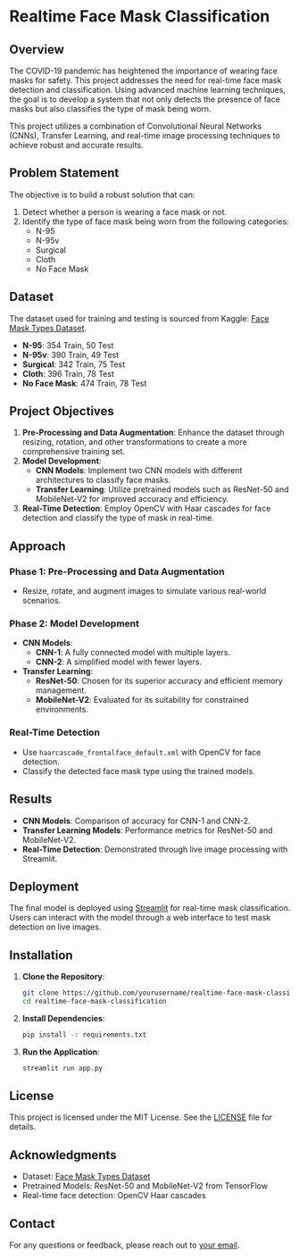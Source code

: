 # Realtime Face Mask Classification

## Overview

The COVID-19 pandemic has heightened the importance of wearing face masks for safety. This project addresses the need for real-time face mask detection and classification. Using advanced machine learning techniques, the goal is to develop a system that not only detects the presence of face masks but also classifies the type of mask being worn.

This project utilizes a combination of Convolutional Neural Networks (CNNs), Transfer Learning, and real-time image processing techniques to achieve robust and accurate results.

## Problem Statement

The objective is to build a robust solution that can:
1. Detect whether a person is wearing a face mask or not.
2. Identify the type of face mask being worn from the following categories:
   - N-95
   - N-95v
   - Surgical
   - Cloth
   - No Face Mask

## Dataset

The dataset used for training and testing is sourced from Kaggle: [Face Mask Types Dataset](https://www.kaggle.com/datasets/bahadoreizadkhah/face-mask-types-dataset).

- **N-95**: 354 Train, 50 Test
- **N-95v**: 390 Train, 49 Test
- **Surgical**: 342 Train, 75 Test
- **Cloth**: 396 Train, 78 Test
- **No Face Mask**: 474 Train, 78 Test

## Project Objectives

1. **Pre-Processing and Data Augmentation**: Enhance the dataset through resizing, rotation, and other transformations to create a more comprehensive training set.
2. **Model Development**:
   - **CNN Models**: Implement two CNN models with different architectures to classify face masks.
   - **Transfer Learning**: Utilize pretrained models such as ResNet-50 and MobileNet-V2 for improved accuracy and efficiency.
3. **Real-Time Detection**: Employ OpenCV with Haar cascades for face detection and classify the type of mask in real-time.

## Approach

### Phase 1: Pre-Processing and Data Augmentation
- Resize, rotate, and augment images to simulate various real-world scenarios.

### Phase 2: Model Development
- **CNN Models**:
  - **CNN-1**: A fully connected model with multiple layers.
  - **CNN-2**: A simplified model with fewer layers.
- **Transfer Learning**:
  - **ResNet-50**: Chosen for its superior accuracy and efficient memory management.
  - **MobileNet-V2**: Evaluated for its suitability for constrained environments.

### Real-Time Detection
- Use `haarcascade_frontalface_default.xml` with OpenCV for face detection.
- Classify the detected face mask type using the trained models.

## Results

- **CNN Models**: Comparison of accuracy for CNN-1 and CNN-2.
- **Transfer Learning Models**: Performance metrics for ResNet-50 and MobileNet-V2.
- **Real-Time Detection**: Demonstrated through live image processing with Streamlit.

## Deployment

The final model is deployed using [Streamlit](https://streamlit.io/) for real-time mask classification. Users can interact with the model through a web interface to test mask detection on live images.

## Installation

1. **Clone the Repository**:
   ```bash
   git clone https://github.com/yourusername/realtime-face-mask-classification.git
   cd realtime-face-mask-classification
   ```

2. **Install Dependencies**:
   ```bash
   pip install -r requirements.txt
   ```

3. **Run the Application**:
   ```bash
   streamlit run app.py
   ```

## License

This project is licensed under the MIT License. See the [LICENSE](LICENSE) file for details.

## Acknowledgments

- Dataset: [Face Mask Types Dataset](https://www.kaggle.com/datasets/bahadoreizadkhah/face-mask-types-dataset)
- Pretrained Models: ResNet-50 and MobileNet-V2 from TensorFlow
- Real-time face detection: OpenCV Haar cascades

## Contact

For any questions or feedback, please reach out to [your email](mailto:youremail@example.com).
